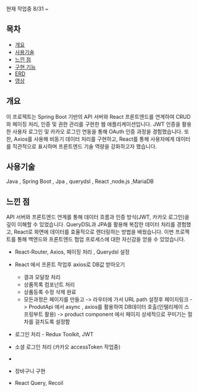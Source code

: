 현재 작업중 8/31 ~


## 목차
- [개요](#개요)
- [사용기술](#사용기술)
- [느낀 점](#느낀-점)
- [구현 기능](#구현기능)
- [ERD](#erd)
- [영상](#영상)

## 개요
이 프로젝트는 Spring Boot 기반의 API 서버와 React 프론트엔드를 연계하여 CRUD와 페이징 처리, 인증 및 권한 관리를 구현한 웹 애플리케이션입니다.
JWT 인증을 활용한 사용자 로그인 및 카카오 로그인 연동을 통해 OAuth 인증 과정을 경험했습니다.
또한, Axios를 사용해 비동기 데이터 처리를 구현하고, React를 통해 사용자에게 데이터를 직관적으로 표시하며 프론트엔드 기술 역량을 강화하고자 했습니다.

## 사용기술 
   Java , Spring Boot , Jpa ,  querydsl , React ,node.js ,MariaDB

## 느낀 점 
API 서버와 프론트엔드 연계를 통해 데이터 흐름과 인증 방식(JWT, 카카오 로그인)을 깊이 이해할 수 있었습니다.
QueryDSL과 JPA를 활용해 복잡한 데이터 처리를 경험했고, React로 화면에 데이터를 효율적으로 렌더링하는 방법을 배웠습니다.
이번 프로젝트를 통해 백엔드와 프론트엔드 협업 프로세스에 대한 자신감을 얻을 수 있었습니다.



- React-Router, Axios, 페이징 처리 , Querydsl 설정
  
- React 에서 프론트 작업후 axios로 DB값 받아오기
  - 결과 모달창 처리
  - 상품목록 컴포넌트 처리
  - 상품등록 수정 삭제 완료
  - 모든과정은 페이지를 만들고 -> 라우터에 가서 URL path 설정후 페이지링크 ->  ProdutApi 에서 async , axios를 활용하여 DB데이터 호출(인텔리제이 스프링부트 활용)
      -> product component 에서 페이지 상세적으로 꾸미기는 절차를 걸치도록 설정함
- 로그인 처리 - Redux Toolkit, JWT
- 소셜 로그인 처리 (카카오 accessToken 작업중)
- 
- 장바구니 구현
- React Query, Recoil
